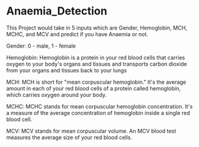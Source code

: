# Anaemia_Detection
This Project would take in 5 inputs which are Gender, Hemoglobin, MCH, MCHC, and MCV and predict if you have Anaemia or not.

Gender: 0 - male, 1 - female

Hemoglobin: Hemoglobin is a protein in your red blood cells that carries oxygen to your body's organs and tissues and transports carbon dioxide from your organs and tissues back to your lungs

MCH: MCH is short for "mean corpuscular hemoglobin." It's the average amount in each of your red blood cells of a protein called hemoglobin, which carries oxygen around your body.

MCHC: MCHC stands for mean corpuscular hemoglobin concentration. It's a measure of the average concentration of hemoglobin inside a single red blood cell.

MCV: MCV stands for mean corpuscular volume. An MCV blood test measures the average size of your red blood cells.
